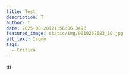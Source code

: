 ```yaml
---
title: Test
description: T
author: t
date: 2025-08-20T21:56:06.349Z
featured_image: static/img/0010262683_10.jpg
alt_text: Icono
tags:
  - Critica
---
```

ttt